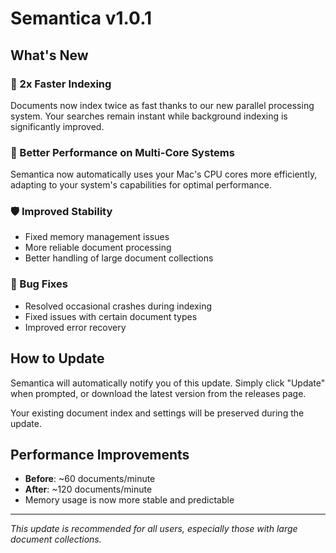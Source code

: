 # Semantica v1.0.1

## What's New

### 🚀 2x Faster Indexing
Documents now index twice as fast thanks to our new parallel processing system. Your searches remain instant while background indexing is significantly improved.

### 💪 Better Performance on Multi-Core Systems
Semantica now automatically uses your Mac's CPU cores more efficiently, adapting to your system's capabilities for optimal performance.

### 🛡️ Improved Stability
- Fixed memory management issues
- More reliable document processing
- Better handling of large document collections

### 🐛 Bug Fixes
- Resolved occasional crashes during indexing
- Fixed issues with certain document types
- Improved error recovery

## How to Update
Semantica will automatically notify you of this update. Simply click "Update" when prompted, or download the latest version from the releases page.

Your existing document index and settings will be preserved during the update.

## Performance Improvements
- **Before**: ~60 documents/minute
- **After**: ~120 documents/minute
- Memory usage is now more stable and predictable

---

*This update is recommended for all users, especially those with large document collections.*